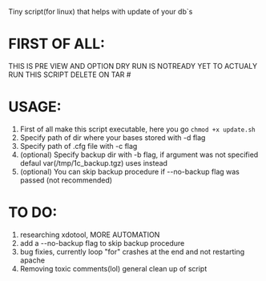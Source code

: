 Tiny script(for linux) that helps with update of your db`s

# FIRST OF ALL:
THIS IS PRE VIEW AND OPTION DRY RUN IS NOTREADY YET TO ACTUALY RUN THIS SCRIPT DELETE ON TAR #
# USAGE:
1) First of all make this script executable, here you go
`chmod +x update.sh`
2) Specify path of dir where your bases stored with -d flag
3) Specify path of .cfg file with -c flag
4) (optional) Specify backup dir with -b flag, if argument was not specified defaul var(/tmp/1c_backup.tgz) uses instead
5) (optional) You can skip backup procedure if --no-backup flag was passed (not recommended)

# TO DO:
1) researching xdotool, MORE AUTOMATION
2) add a --no-backup flag to skip backup procedure
3) bug fixies, currently loop "for" crashes at the end and not restarting apache
4) Removing toxic comments(lol) general clean up of script
